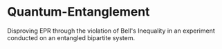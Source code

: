 # Quantum-Entanglement
Disproving EPR through the violation of Bell's Inequality in an experiment conducted on an entangled bipartite system. 
